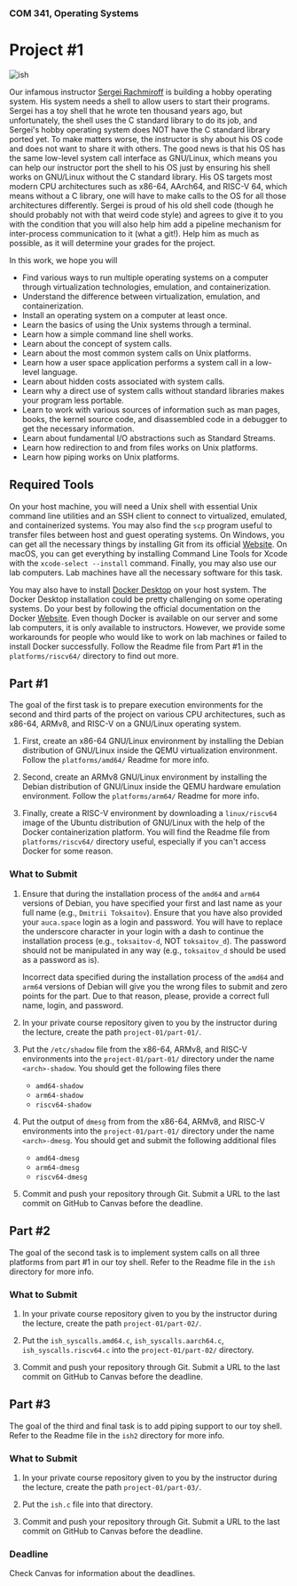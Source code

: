 ### COM 341, Operating Systems
# Project #1

![ish](http://i.imgur.com/hUwm2PG.gif)

Our infamous instructor [Sergei Rachmiroff](https://i.imgur.com/hLHngQQ.jpg) is building a hobby operating system. His system needs a shell to allow users to start their programs. Sergei has a toy shell that he wrote ten thousand years ago, but unfortunately, the shell uses the C standard library to do its job, and Sergei's hobby operating system does NOT have the C standard library ported yet. To make matters worse, the instructor is shy about his OS code and does not want to share it with others. The good news is that his OS has the same low-level system call interface as GNU/Linux, which means you can help our instructor port the shell to his OS just by ensuring his shell works on GNU/Linux without the C standard library. His OS targets most modern CPU architectures such as x86-64, AArch64, and RISC-V 64, which means without a C library, one will have to make calls to the OS for all those architectures differently. Sergei is proud of his old shell code (though he should probably not with that weird code style) and agrees to give it to you with the condition that you will also help him add a pipeline mechanism for inter-process communication to it (what a git!). Help him as much as possible, as it will determine your grades for the project.

In this work, we hope you will

* Find various ways to run multiple operating systems on a computer through virtualization technologies, emulation, and containerization.
* Understand the difference between virtualization, emulation, and containerization.
* Install an operating system on a computer at least once.
* Learn the basics of using the Unix systems through a terminal.
* Learn how a simple command line shell works.
* Learn about the concept of system calls.
* Learn about the most common system calls on Unix platforms.
* Learn how a user space application performs a system call in a low-level language.
* Learn about hidden costs associated with system calls.
* Learn why a direct use of system calls without standard libraries makes your program less portable.
* Learn to work with various sources of information such as man pages, books, the kernel source code, and disassembled code in a debugger to get the necessary information.
* Learn about fundamental I/O abstractions such as Standard Streams.
* Learn how redirection to and from files works on Unix platforms.
* Learn how piping works on Unix platforms.

## Required Tools

On your host machine, you will need a Unix shell with essential Unix command line utilities and an SSH client to connect to virtualized, emulated, and containerized systems. You may also find the `scp` program useful to transfer files between host and guest operating systems. On Windows, you can get all the necessary things by installing Git from its official [Website](https://git-scm.com). On macOS, you can get everything by installing Command Line Tools for Xcode with the `xcode-select --install` command. Finally, you may also use our lab computers. Lab machines have all the necessary software for this task.

You may also have to install [Docker Desktop](https://www.docker.com/products/docker-desktop) on your host system. The Docker Desktop installation could be pretty challenging on some operating systems. Do your best by following the official documentation on the Docker [Website](https://docs.docker.com/desktop). Even though Docker is available on our server and some lab computers, it is only available to instructors. However, we provide some workarounds for people who would like to work on lab machines or failed to install Docker successfully. Follow the Readme file from Part #1 in the `platforms/riscv64/` directory to find out more.

## Part #1

The goal of the first task is to prepare execution environments for the second and third parts of the project on various CPU architectures, such as x86-64, ARMv8, and RISC-V on a GNU/Linux operating system.

1. First, create an x86-64 GNU/Linux environment by installing the Debian distribution of GNU/Linux inside the QEMU virtualization environment. Follow the `platforms/amd64/` Readme for more info.

2. Second, create an ARMv8 GNU/Linux environment by installing the Debian distribution of GNU/Linux inside the QEMU hardware emulation environment. Follow the `platforms/arm64/` Readme for more info.

3. Finally, create a RISC-V environment by downloading a `linux/riscv64` image of the Ubuntu distribution of GNU/Linux with the help of the Docker containerization platform. You will find the Readme file from `platforms/riscv64/` directory useful, especially if you can't access Docker for some reason.

### What to Submit

1. Ensure that during the installation process of the `amd64` and `arm64` versions of Debian, you have specified your first and last name as your full name (e.g., `Dmitrii Toksaitov`). Ensure that you have also provided your `auca.space` login as a login and password. You will have to replace the underscore character in your login with a dash to continue the installation process (e.g., `toksaitov-d`, NOT `toksaitov_d`). The password should not be manipulated in any way (e.g., `toksaitov_d` should be used as a password as is).

    Incorrect data specified during the installation process of the `amd64` and `arm64` versions of Debian will give you the wrong files to submit and zero points for the part. Due to that reason, please, provide a correct full name, login, and password.

2. In your private course repository given to you by the instructor during the lecture, create the path `project-01/part-01/`.

3. Put the `/etc/shadow` file from the x86-64, ARMv8, and RISC-V environments into the `project-01/part-01/` directory under the name `<arch>-shadow`. You should get the following files there

    * `amd64-shadow`
    * `arm64-shadow`
    * `riscv64-shadow`

4. Put the output of `dmesg` from from the x86-64, ARMv8, and RISC-V environments into the `project-01/part-01/` directory under the name `<arch>-dmesg`. You should get and submit the following additional files

    * `amd64-dmesg`
    * `arm64-dmesg`
    * `riscv64-dmesg`

6. Commit and push your repository through Git. Submit a URL to the last commit on GitHub to Canvas before the deadline.

## Part #2

The goal of the second task is to implement system calls on all three platforms from part #1 in our toy shell. Refer to the Readme file in the `ish` directory for more info.

### What to Submit

1. In your private course repository given to you by the instructor during the lecture, create the path `project-01/part-02/`.

2. Put the `ish_syscalls.amd64.c`, `ish_syscalls.aarch64.c`, `ish_syscalls.riscv64.c` into the `project-01/part-02/` directory.

3. Commit and push your repository through Git. Submit a URL to the last commit on GitHub to Canvas before the deadline.

## Part #3

The goal of the third and final task is to add piping support to our toy shell. Refer to the Readme file in the `ish2` directory for more info.

### What to Submit

1. In your private course repository given to you by the instructor during the lecture, create the path `project-01/part-03/`.

2. Put the `ish.c` file into that directory.

3. Commit and push your repository through Git. Submit a URL to the last commit on GitHub to Canvas before the deadline.

### Deadline

Check Canvas for information about the deadlines.
